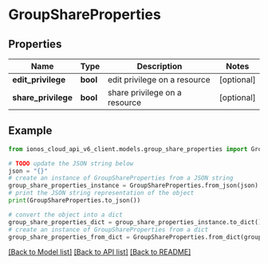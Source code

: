 # GroupShareProperties


## Properties

Name | Type | Description | Notes
------------ | ------------- | ------------- | -------------
**edit_privilege** | **bool** | edit privilege on a resource | [optional] 
**share_privilege** | **bool** | share privilege on a resource | [optional] 

## Example

```python
from ionos_cloud_api_v6_client.models.group_share_properties import GroupShareProperties

# TODO update the JSON string below
json = "{}"
# create an instance of GroupShareProperties from a JSON string
group_share_properties_instance = GroupShareProperties.from_json(json)
# print the JSON string representation of the object
print(GroupShareProperties.to_json())

# convert the object into a dict
group_share_properties_dict = group_share_properties_instance.to_dict()
# create an instance of GroupShareProperties from a dict
group_share_properties_from_dict = GroupShareProperties.from_dict(group_share_properties_dict)
```
[[Back to Model list]](../README.md#documentation-for-models) [[Back to API list]](../README.md#documentation-for-api-endpoints) [[Back to README]](../README.md)


